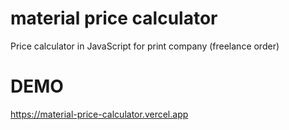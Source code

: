 # material price calculator
Price calculator in JavaScript for print company (freelance order)

# DEMO

https://material-price-calculator.vercel.app
